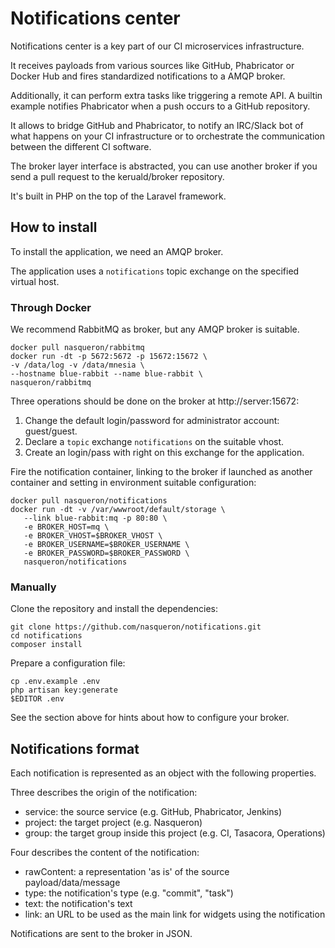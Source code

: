 # Notifications center

Notifications center is a key part of our CI microservices infrastructure.

It receives payloads from various sources like GitHub, Phabricator or Docker Hub
and fires standardized notifications to a AMQP broker.

Additionally, it can perform extra tasks like triggering a remote API. A builtin
example notifies Phabricator when a push occurs to a GitHub repository.

It allows to bridge GitHub and Phabricator, to notify an IRC/Slack bot
of what happens on your CI infrastructure or to orchestrate the communication
between the different CI software.

The broker layer interface is abstracted, you can use another broker
if you send a pull request to the keruald/broker repository.

It's built in PHP on the top of the Laravel framework.

## How to install

To install the application, we need an AMQP broker.

The application uses a `notifications` topic exchange
on the specified virtual host.

### Through Docker

We recommend RabbitMQ as broker, but any AMQP broker is suitable.

    docker pull nasqueron/rabbitmq
    docker run -dt -p 5672:5672 -p 15672:15672 \
    -v /data/log -v /data/mnesia \
    --hostname blue-rabbit --name blue-rabbit \
    nasqueron/rabbitmq

Three operations should be done on the broker at http://server:15672:

  1. Change the default login/password for administrator account: guest/guest.
  2. Declare a `topic` exchange `notifications` on the suitable vhost.
  3. Create an login/pass with right on this exchange for the application.

Fire the notification container, linking to the broker if launched as another
container and setting in environment suitable configuration:

    docker pull nasqueron/notifications
    docker run -dt -v /var/wwwroot/default/storage \
       --link blue-rabbit:mq -p 80:80 \
       -e BROKER_HOST=mq \
       -e BROKER_VHOST=$BROKER_VHOST \
       -e BROKER_USERNAME=$BROKER_USERNAME \
       -e BROKER_PASSWORD=$BROKER_PASSWORD \
       nasqueron/notifications

### Manually

Clone the repository and install the dependencies:

    git clone https://github.com/nasqueron/notifications.git
    cd notifications
    composer install

Prepare a configuration file:

    cp .env.example .env
    php artisan key:generate
    $EDITOR .env

See the section above for hints about how to configure your broker.

## Notifications format

Each notification is represented as an object with the following
properties.

Three describes the origin of the notification:

  - service: the source service (e.g. GitHub, Phabricator, Jenkins)
  - project: the target project (e.g. Nasqueron)
  - group: the target group inside this project (e.g. CI, Tasacora, Operations)

Four describes the content of the notification:

  - rawContent: a representation 'as is' of the source payload/data/message
  - type: the notification's type (e.g. "commit", "task")
  - text: the notification's text
  - link: an URL to be used as the main link for widgets using the notification

Notifications are sent to the broker in JSON.
